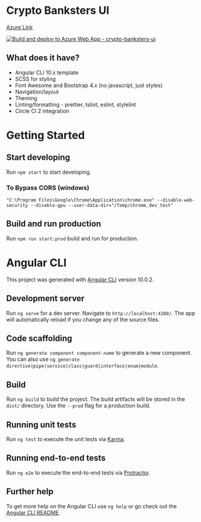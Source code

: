 # Crypto Banksters UI
[Azure Link](https://crypto-banksters-ui.azurewebsites.net/)

[![Build and deploy to Azure Web App - crypto-banksters-ui](https://github.com/alexrirak-ms/crypto_cloudathon_UI/actions/workflows/main_crypto-banksters-ui.yml/badge.svg)](https://github.com/alexrirak-ms/crypto_cloudathon_UI/actions/workflows/main_crypto-banksters-ui.yml)

## What does it have?
 - Angular CLI 10.x template
 - SCSS for styling
 - Font Awesome and Bootstrap 4.x (no javascript, just styles)
 - Navigation/layout
 - Theming
 - Linting/formatting - prettier, tslint, eslint, stylelint
 - Circle CI 2 integration


# Getting Started

## Start developing

Run `npm start` to start developing.

### To Bypass CORS (windows)
`"C:\Program Files\Google\Chrome\Application\chrome.exe" --disable-web-security --disable-gpu --user-data-dir="/Temp/chrome_dev_test"`

## Build and run production

Run `npm run start:prod` build and run for production.


# Angular CLI

This project was generated with [Angular CLI](https://github.com/angular/angular-cli) version 10.0.2.

## Development server

Run `ng serve` for a dev server. Navigate to `http://localhost:4200/`. The app will automatically reload if you change any of the source files.

## Code scaffolding

Run `ng generate component component-name` to generate a new component. You can also use `ng generate directive|pipe|service|class|guard|interface|enum|module`.

## Build

Run `ng build` to build the project. The build artifacts will be stored in the `dist/` directory. Use the `--prod` flag for a production build.

## Running unit tests

Run `ng test` to execute the unit tests via [Karma](https://karma-runner.github.io).

## Running end-to-end tests

Run `ng e2e` to execute the end-to-end tests via [Protractor](http://www.protractortest.org/).

## Further help

To get more help on the Angular CLI use `ng help` or go check out the [Angular CLI README](https://github.com/angular/angular-cli/blob/master/README.md).
